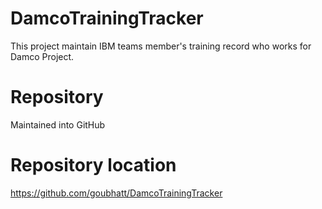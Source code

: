 # DamcoTrainingTracker
This project maintain IBM teams member's training record who works for Damco Project.

# Repository
Maintained into GitHub

# Repository location
https://github.com/goubhatt/DamcoTrainingTracker